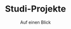 ---
title: "Studi-Projekte"
subtitle: "Auf einen Blick"
text: "In einer digital geprägten Welt ist der kritische Umgang mit Daten – von Erhebung und Analyse bis zur Reflexion – eine zentrale Schlüsselkompetenz für Studierende aller Fächer. Das Programm fördert Kleingruppen der Universität Hamburg bei datengetriebenen Projekten, gern auch mit Praxispartner:innen und Themen zu KI oder generativer KI. Die Projekte werden finanziell und technisch unterstützt, können als Leistungspunkte im Studium angerechnet werden und durch eine wissenschaftliche Mentor:in begleitet."
filter1: "Runde 1"
filter2: "Runde 2"
filter3: "Runde 3"
filter4: "Runde 4"
layout: list
---